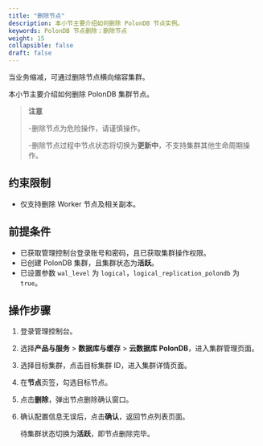 ```yaml
---
title: "删除节点"
description: 本小节主要介绍如何删除 PolonDB 节点实例。 
keywords: PolonDB 节点删除；删除节点
weight: 15
collapsible: false
draft: false
---
```


当业务缩减，可通过删除节点横向缩容集群。

本小节主要介绍如何删除 PolonDB 集群节点。

> **注意**
> 
> -删除节点为危险操作，请谨慎操作。
> 
> -删除节点过程中节点状态将切换为**更新中**，不支持集群其他生命周期操作。

## 约束限制

- 仅支持删除 Worker 节点及相关副本。

## 前提条件

- 已获取管理控制台登录账号和密码，且已获取集群操作权限。
- 已创建 PolonDB 集群，且集群状态为**活跃**。
- 已设置参数 `wal_level` 为 `logical`，`logical_replication_polondb` 为 `true`。

## 操作步骤

1. 登录管理控制台。
2. 选择**产品与服务** > **数据库与缓存** > **云数据库 PolonDB**，进入集群管理页面。
3. 选择目标集群，点击目标集群 ID，进入集群详情页面。
4. 在**节点**页签，勾选目标节点。
5. 点击**删除**，弹出节点删除确认窗口。
6. 确认配置信息无误后，点击**确认**，返回节点列表页面。

   待集群状态切换为**活跃**，即节点删除完毕。
